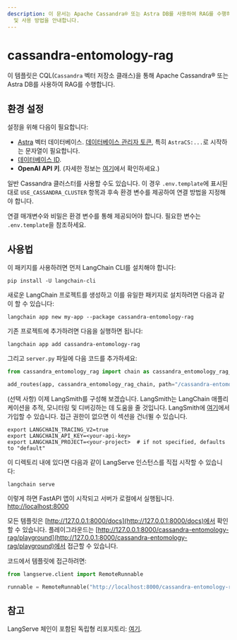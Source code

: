 ```yaml
---
description: 이 문서는 Apache Cassandra® 또는 Astra DB를 사용하여 RAG를 수행하는 템플릿을 제공합니다. 환경 설정
  및 사용 방법을 안내합니다.
---
```


# cassandra-entomology-rag

이 템플릿은 CQL(`Cassandra` 벡터 저장소 클래스)을 통해 Apache Cassandra® 또는 Astra DB를 사용하여 RAG를 수행합니다.

## 환경 설정

설정을 위해 다음이 필요합니다:
- [Astra](https://astra.datastax.com) 벡터 데이터베이스. [데이터베이스 관리자 토큰](https://awesome-astra.github.io/docs/pages/astra/create-token/#c-procedure), 특히 `AstraCS:...`로 시작하는 문자열이 필요합니다.
- [데이터베이스 ID](https://awesome-astra.github.io/docs/pages/astra/faq/#where-should-i-find-a-database-identifier).
- **OpenAI API 키**. (자세한 정보는 [여기](https://cassio.org/start_here/#llm-access)에서 확인하세요.)

일반 Cassandra 클러스터를 사용할 수도 있습니다. 이 경우 `.env.template`에 표시된 대로 `USE_CASSANDRA_CLUSTER` 항목과 후속 환경 변수를 제공하여 연결 방법을 지정해야 합니다.

연결 매개변수와 비밀은 환경 변수를 통해 제공되어야 합니다. 필요한 변수는 `.env.template`을 참조하세요.

## 사용법

이 패키지를 사용하려면 먼저 LangChain CLI를 설치해야 합니다:

```shell
pip install -U langchain-cli
```


새로운 LangChain 프로젝트를 생성하고 이를 유일한 패키지로 설치하려면 다음과 같이 할 수 있습니다:

```shell
langchain app new my-app --package cassandra-entomology-rag
```


기존 프로젝트에 추가하려면 다음을 실행하면 됩니다:

```shell
langchain app add cassandra-entomology-rag
```


그리고 `server.py` 파일에 다음 코드를 추가하세요:
```python
from cassandra_entomology_rag import chain as cassandra_entomology_rag_chain

add_routes(app, cassandra_entomology_rag_chain, path="/cassandra-entomology-rag")
```


(선택 사항) 이제 LangSmith를 구성해 보겠습니다.
LangSmith는 LangChain 애플리케이션을 추적, 모니터링 및 디버깅하는 데 도움을 줄 것입니다.
LangSmith에 [여기](https://smith.langchain.com/)에서 가입할 수 있습니다.
접근 권한이 없으면 이 섹션을 건너뛸 수 있습니다.

```shell
export LANGCHAIN_TRACING_V2=true
export LANGCHAIN_API_KEY=<your-api-key>
export LANGCHAIN_PROJECT=<your-project>  # if not specified, defaults to "default"
```


이 디렉토리 내에 있다면 다음과 같이 LangServe 인스턴스를 직접 시작할 수 있습니다:

```shell
langchain serve
```


이렇게 하면 FastAPI 앱이 시작되고 서버가 로컬에서 실행됩니다.
[http://localhost:8000](http://localhost:8000)

모든 템플릿은 [http://127.0.0.1:8000/docs](http://127.0.0.1:8000/docs)에서 확인할 수 있습니다.
플레이그라운드는 [http://127.0.0.1:8000/cassandra-entomology-rag/playground](http://127.0.0.1:8000/cassandra-entomology-rag/playground)에서 접근할 수 있습니다.

코드에서 템플릿에 접근하려면:

```python
from langserve.client import RemoteRunnable

runnable = RemoteRunnable("http://localhost:8000/cassandra-entomology-rag")
```


## 참고

LangServe 체인이 포함된 독립형 리포지토리: [여기](https://github.com/hemidactylus/langserve_cassandra_entomology_rag).